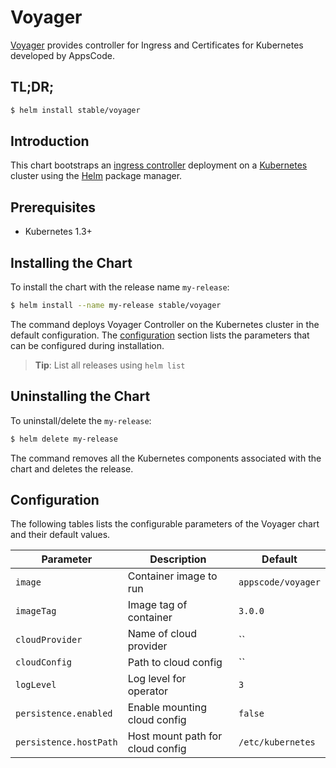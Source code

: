 # Voyager
[Voyager](https://github.com/appscode/voyager)  provides controller for Ingress and Certificates for Kubernetes developed by AppsCode.
## TL;DR;

```bash
$ helm install stable/voyager
```

## Introduction

This chart bootstraps an [ingress controller](https://github.com/appscode/voyager) deployment on a [Kubernetes](http://kubernetes.io) cluster using the [Helm](https://helm.sh) package manager.


## Prerequisites

- Kubernetes 1.3+

## Installing the Chart
To install the chart with the release name `my-release`:
```bash
$ helm install --name my-release stable/voyager
```
The command deploys Voyager Controller on the Kubernetes cluster in the default configuration. The [configuration](#configuration) section lists the parameters that can be configured during installation.

> **Tip**: List all releases using `helm list`

## Uninstalling the Chart

To uninstall/delete the `my-release`:

```bash
$ helm delete my-release
```

The command removes all the Kubernetes components associated with the chart and deletes the release.

## Configuration

The following tables lists the configurable parameters of the Voyager chart and their default values.


| Parameter                  | Description                        | Default              |
| -----------------------    | ---------------------------------- | -------------------- |
| `image`                    |  Container image to run            | `appscode/voyager`   |
| `imageTag`                 |  Image tag of container            | `3.0.0`              |
| `cloudProvider`            |  Name of cloud provider            | ``                   |
| `cloudConfig`              |  Path to cloud config              | ``                   |
| `logLevel`                 |  Log level for operator            | `3`                  |
| `persistence.enabled`      |  Enable mounting cloud config      | `false`              |
| `persistence.hostPath`     |  Host mount path for cloud config  | `/etc/kubernetes`    |
